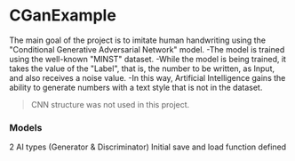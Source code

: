 # CGanExample
The main goal of the project is to imitate human handwriting using the "Conditional Generative Adversarial Network" model.
-The model is trained using the well-known "MINST" dataset.
-While the model is being trained, it takes the value of the "Label", that is, the number to be written, as Input, and also receives a noise value.
-In this way, Artificial Intelligence gains the ability to generate numbers with a text style that is not in the dataset.

> CNN structure was not used in this project.

### Models
2 AI types (Generator & Discriminator)
Initial save and load function defined

